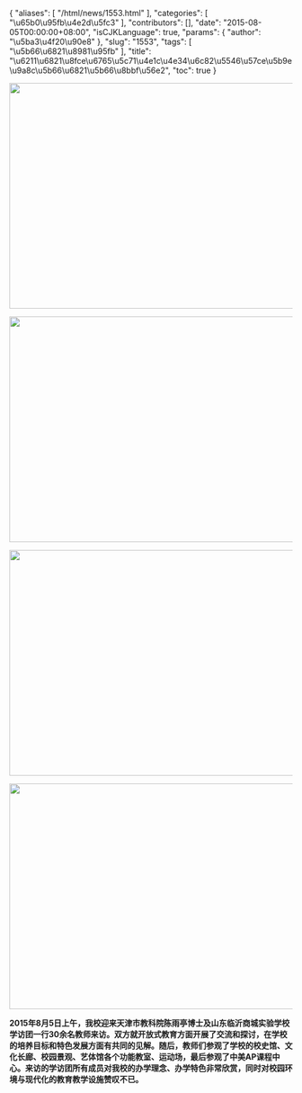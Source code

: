 {
    "aliases": [
        "/html/news/1553.html"
    ],
    "categories": [
        "\u65b0\u95fb\u4e2d\u5fc3"
    ],
    "contributors": [],
    "date": "2015-08-05T00:00:00+08:00",
    "isCJKLanguage": true,
    "params": {
        "author": "\u5ba3\u4f20\u90e8"
    },
    "slug": "1553",
    "tags": [
        "\u5b66\u6821\u8981\u95fb"
    ],
    "title": "\u6211\u6821\u8fce\u6765\u5c71\u4e1c\u4e34\u6c82\u5546\u57ce\u5b9e\u9a8c\u5b66\u6821\u5b66\u8bbf\u56e2",
    "toc": true
}


<img
    src="https://cdn.tfls.online/mirror/full/94d061450457a380cc0dac2e4c02d94c3fd3575d.jpg"
    style="display:block;margin-left:auto;margin-right:auto;"
    decoding="async"
    fetchpriority="auto"
    loading="lazy"
    height="401"
    width="600"
/>





<img
    src="https://cdn.tfls.online/mirror/full/7867cadc5213f666671879edba8f97daff65e5e1.jpg"
    style="display:block;margin-left:auto;margin-right:auto;"
    decoding="async"
    fetchpriority="auto"
    loading="lazy"
    height="401"
    width="600"
/>





<img
    src="https://cdn.tfls.online/mirror/full/220c86f56202d011370bdae82dd2a7ae11cb2f22.jpg"
    style="display:block;margin-left:auto;margin-right:auto;"
    decoding="async"
    fetchpriority="auto"
    loading="lazy"
    height="401"
    width="600"
/>





<img
    src="https://cdn.tfls.online/mirror/full/b19569deadcd254e8bbfb60e02740997a3e83d5e.jpg"
    style="display:block;margin-left:auto;margin-right:auto;"
    decoding="async"
    fetchpriority="auto"
    loading="lazy"
    height="401"
    width="600"
/>




  





**2015****年****8****月****5****日上午，我校迎来天津市教科院陈雨亭博士及山东临沂商城实验学校学访团一行****30****余名教师来访。****双方就开放式教育方面开展了交流和探讨，在学校的培养目标和特色发展方面有共同的见解。随后，教师们参观了学校的校史馆、文化长廊、校园景观、艺体馆各个功能教室、运动场，最后参观了中美****AP****课程中心。来访的学访团所有成员对我校的办学理念、办学特色非常欣赏，同时对校园环境与现代化的教育教学设施赞叹不已。**




  



